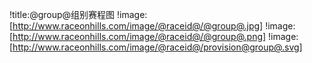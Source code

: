 !title:@group@组别赛程图
!image:[http://www.raceonhills.com/image/@raceid@/@group@.jpg]
!image:[http://www.raceonhills.com/image/@raceid@/@group@.png] 
!image:[http://www.raceonhills.com/image/@raceid@/provision@group@.svg] 
 
 
